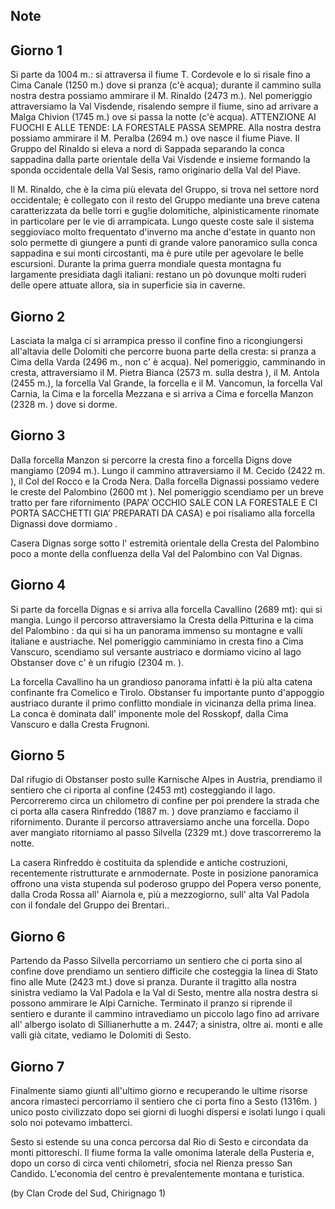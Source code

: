 <!-- 
.. link: 
.. description: 
.. tags: 
.. date: 2013/08/25 21:42:03
.. title: Italia-Austria
.. slug: italia-austria
-->

## Note

## Giorno 1

Si parte da 1004 m.: si attraversa il fiume T. Cordevole e lo si risale fino a Cima Canale (1250 m.) dove si pranza (c'è acqua); durante il cammino sulla nostra destra possiamo ammirare il M. Rinaldo (2473 m.). Nel pomeriggio attraversiamo la Val Visdende, risalendo sempre il fiume, sino ad arrivare a Malga Chivion (1745 m.) ove si passa la notte (c'è acqua). ATTENZIONE AI FUOCHI E ALLE TENDE: LA FORESTALE PASSA SEMPRE.
Alla nostra destra possiamo ammirare il M. Peralba (2694 m.) ove nasce il fiume Piave.
Il Gruppo del Rinaldo si eleva a nord di Sappada separando la conca sappadina dalla parte orientale della Vai Visdende e insieme formando la sponda occidentale della Val Sesis, ramo originario della Val del Piave.

Il M. Rinaldo, che è la cima più elevata del Gruppo, si trova nel settore nord occidentale; è collegato con il resto del Gruppo mediante una breve catena caratterizzata da belle torri e gug!ie dolomitiche, alpinisticamente rinomate in particolare per le vie di arrampicata.
Lungo queste coste sale il sistema seggioviaco molto frequentato d'inverno ma anche d'estate in quanto non solo permette di giungere a punti di grande valore panoramico sulla conca sappadina e sui monti circostanti, ma è pure utile per agevolare le belle escursioni.
Durante la prima guerra mondiale questa montagna fu largamente presidiata dagli italiani: restano un pò dovunque molti ruderi delle opere attuate allora, sia in superficie sia in caverne.

## Giorno 2

Lasciata la malga ci si arrampica presso il confine fino a ricongiungersi all'altavia delle Dolomiti che percorre buona parte della cresta: si pranza a Cima della Varda (2496 m., non c' è acqua).
Nel pomeriggio, camminando in cresta, attraversiamo il M. Pietra Bianca (2573 m. sulla destra ), il M. Antola (2455 m.), la forcella Val Grande, la forcella e il M. Vancomun, la forcella Val Carnia, la Cima e la forcella Mezzana e si arriva a Cima e forcella Manzon (2328 m. ) dove si dorme.

## Giorno 3

Dalla forcella Manzon si percorre la cresta fino a forcella Digns dove mangiamo (2094 m.). Lungo il cammino attraversiamo il M. Cecido (2422 m. ), il Col del Rocco e la Croda Nera.
Dalla forcella Dignassi possiamo vedere le creste del Palombino (2600 mt ). Nel pomeriggio scendiamo per un breve tratto per fare rifornimento (PAPA’ OCCHIO SALE CON LA FORESTALE E CI PORTA SACCHETTI GIA’ PREPARATI DA CASA) e poi risaliamo alla forcella Dignassi dove dormiamo .

Casera Dignas sorge sotto l' estremità orientale della Cresta del Palombino poco a  monte della confluenza della VaI del Palombino con Val Dignas.

## Giorno 4

Si parte da forcella Dignas e si arriva alla forcella Cavallino (2689 mt): qui si mangia. Lungo il percorso attraversiamo la Cresta della Pitturina e la cima del Palombino : da qui si ha un panorama immenso su montagne e valli italiane e austriache. Nel pomeriggio camminiamo in cresta fino a Cima Vanscuro, scendiamo sul versante austriaco e dormiamo vicino al lago Obstanser dove c' è un rifugio (2304 m. ).

La forcella Cavallino ha un grandioso panorama infatti è la più alta catena confinante fra Comelico e Tirolo.
Obstanser fu importante punto d'appoggio austriaco durante il primo conflitto mondiale in vicinanza della prima linea.
La conca è dominata dall' imponente mole del Rosskopf, dalla Cima Vanscuro e dalla Cresta Frugnoni.

## Giorno 5

Dal rifugio di Obstanser posto sulle Karnische Alpes in Austria, prendiamo il sentiero che ci riporta al confine (2453 mt) costeggiando il lago. Percorreremo circa un chilometro di confine per poi prendere la strada che ci porta alla casera Rinfreddo (1887 m. ) dove pranziamo e facciamo il rifornimento. Durante il percorso attraversiamo anche una forcella. Dopo aver mangiato ritorniamo al passo Silvella (2329 mt.) dove trascorreremo la notte.

La casera Rinfreddo è costituita da splendide e antiche costruzioni, recentemente ristrutturate e arnmodernate. Poste in posizione panoramica offrono una vista stupenda sul poderoso gruppo del Popera verso ponente, dalla Croda Rossa all' Aiarnola e, più a mezzogiorno, sull' alta Val Padola con il fondale del Gruppo dei Brentari..

## Giorno 6

Partendo da Passo Silvella percorriamo un sentiero che ci porta sino al confine dove prendiamo un sentiero difficile che costeggia la linea di Stato fino alle Mute (2423 mt.) dove si pranza. Durante il tragitto alla nostra sinistra vediamo la Val Padola e la Val di Sesto, mentre alla nostra destra si possono ammirare le Alpi Carniche.
Terminato il pranzo si riprende il sentiero e durante il cammino intravediamo un piccolo lago fino ad arrivare all' albergo isolato di Sillianerhutte a m. 2447; a sinistra, oltre ai. monti e alle valli già citate, vediamo le Dolomiti di Sesto.

## Giorno 7

Finalmente siamo giunti all'ultimo giorno e recuperando le ultime risorse ancora rimasteci percorriamo il sentiero che ci porta fino a Sesto (1316m. ) unico posto civilizzato dopo sei giorni di luoghi dispersi e isolati lungo i quali solo noi potevamo imbatterci.

Sesto si estende su una conca percorsa dal Rio di Sesto e circondata da monti pittoreschi. Il fiume forma la valle omonima laterale della Pusteria e, dopo un corso di circa venti chilometri, sfocia nel Rienza presso San Candido.
L'economia del centro è prevalentemente montana e turistica.

(by Clan Crode del Sud, Chirignago 1)
